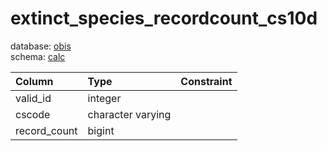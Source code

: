 # extinct_species_recordcount_cs10d
database: [obis](../)  
schema: [calc](calc)  

|Column|Type|Constraint|
|:---|:---|:---|
|valid_id|integer||
|cscode|character varying||
|record_count|bigint||

